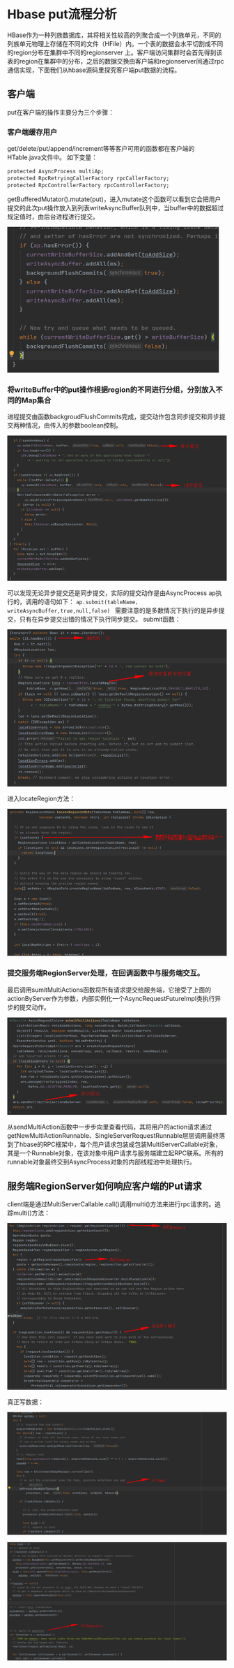 # Hbase put流程分析
HBase作为一种列族数据库，其将相关性较高的列聚合成一个列族单元，不同的列族单元物理上存储在不同的文件（HFile）内。一个表的数据会水平切割成不同的region分布在集群中不同的regionserver
上。客户端访问集群时会首先得到该表的region在集群中的分布，之后的数据交换由客户端和regionserver间通过rpc通信实现，下面我们从hbase源码里探究客户端put数据的流程。
## 客户端
put在客户端的操作主要分为三个步骤：
### 客户端缓存用户
get/delete/put/append/increment等等客户可用的函数都在客户端的HTable.java文件中。
如下变量：
```
protected AsyncProcess multiAp;
protected RpcRetryingCallerFactory rpcCallerFactory;
protected RpcControllerFactory rpcControllerFactory;
```
getBufferedMutator().mutate(put)，进入mutate这个函数可以看到它会把用户提交的此次put操作放入到列表writeAsyncBuffer队列中，当buffer中的数据超过规定值时，由后台进程进行提交。

![](https://raw.githubusercontent.com/XXXu/imgbed/master/img/20200907195539.png)

### 将writeBuffer中的put操作根据region的不同进行分组，分别放入不同的Map集合
进程提交由函数backgroudFlushCommits完成，提交动作包含同步提交和异步提交两种情况，由传入的参数boolean控制。

![](https://raw.githubusercontent.com/XXXu/imgbed/master/img/20200907200333.png)

可以发现无论异步提交还是同步提交，实际的提交动作是由AsyncProcess ap执行的，调用的语句如下： 
`ap.submit(tableName，writeAsyncBuffer,true,null,false) `
需要注意的是多数情况下执行的是异步提交，只有在异步提交出错的情况下执行同步提交。
submit函数：

![](https://raw.githubusercontent.com/XXXu/imgbed/master/img/20200907201231.png)

进入locateRegion方法：

![](https://raw.githubusercontent.com/XXXu/imgbed/master/img/20200907202701.png)

### 提交服务端RegionServer处理，在回调函数中与服务端交互。
最后调用sumitMultiActions函数将所有请求提交给服务端，它接受了上面的actionByServer作为参数，内部实例化一个AsyncRequestFutureImpl类执行异步的提交动作。

![](https://raw.githubusercontent.com/XXXu/imgbed/master/img/20200908101026.png)

从sendMultiAction函数中一步步向里查看代码，其将用户的action请求通过getNewMultiActionRunnable、SingleServerRequestRunnable层层调用最终落到了hbase的RPC框架中，每个用户请求包装成包装MultiServerCallable对象，其是一个Runnable对象，在该对象中用户请求与服务端建立起RPC联系。所有的runnable对象最终交到AsyncProcess对象的内部线程池中处理执行。

## 服务端RegionServer如何响应客户端的Put请求
client端是通过MultiServerCallable.call()调用multi()方法来进行rpc请求的。追踪multi()方法：

![](https://raw.githubusercontent.com/XXXu/imgbed/master/img/20200908202204.png)

真正写数据：

![](https://raw.githubusercontent.com/XXXu/imgbed/master/img/20200910153627.png)

![](https://raw.githubusercontent.com/XXXu/imgbed/master/img/20200910153820.png)




